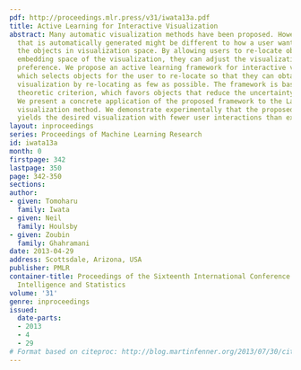 ```yaml
---
pdf: http://proceedings.mlr.press/v31/iwata13a.pdf
title: Active Learning for Interactive Visualization
abstract: Many automatic visualization methods have been proposed. However, a visualization
  that is automatically generated might be different to how a user wants to arrange
  the objects in visualization space. By allowing users to re-locate objects in the
  embedding space of the visualization, they can adjust the visualization to their
  preference. We propose an active learning framework for interactive visualization
  which selects objects for the user to re-locate so that they can obtain their desired
  visualization by re-locating as few as possible. The framework is based on an information
  theoretic criterion, which favors objects that reduce the uncertainty of the visualization.
  We present a concrete application of the proposed framework to the Laplacian eigenmap
  visualization method. We demonstrate experimentally that the proposed framework
  yields the desired visualization with fewer user interactions than existing methods.
layout: inproceedings
series: Proceedings of Machine Learning Research
id: iwata13a
month: 0
firstpage: 342
lastpage: 350
page: 342-350
sections: 
author:
- given: Tomoharu
  family: Iwata
- given: Neil
  family: Houlsby
- given: Zoubin
  family: Ghahramani
date: 2013-04-29
address: Scottsdale, Arizona, USA
publisher: PMLR
container-title: Proceedings of the Sixteenth International Conference on Artificial
  Intelligence and Statistics
volume: '31'
genre: inproceedings
issued:
  date-parts:
  - 2013
  - 4
  - 29
# Format based on citeproc: http://blog.martinfenner.org/2013/07/30/citeproc-yaml-for-bibliographies/
---
```

